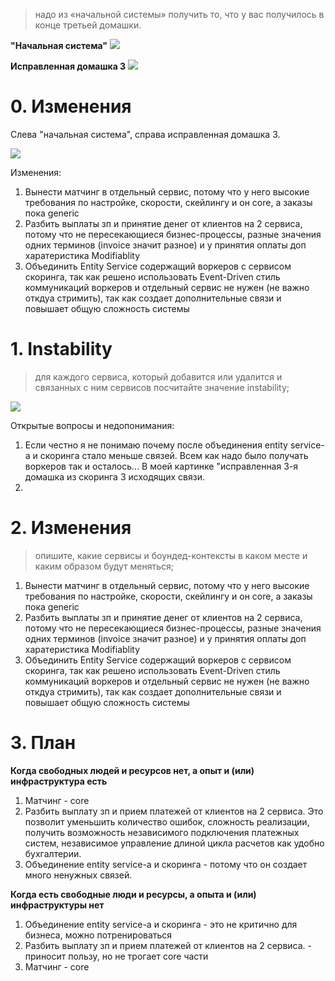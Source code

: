 
> надо из «начальной системы» получить то, что у вас получилось в конце третьей домашки.

**"Начальная система"**
![](Pasted%20image%2020240704214912.png)

**Исправленная домашка 3**
![](Pasted%20image%2020240706185548.png)

# 0. Изменения
Слева "начальная система", справа исправленная домашка 3.

![](Pasted%20image%2020240708192045.png)

Изменения:
1. Вынести матчинг в отдельный сервис, потому что у него высокие требования по настройке, скорости, скейлингу и он core, а заказы пока generic
2. Разбить выплаты зп и принятие денег от клиентов на 2 сервиса, потому что не пересекающиеся бизнес-процессы, разные значения одних терминов (invoice значит разное) и у принятия оплаты доп харатеристика Modifiablity
3. Объединить Entity Service содержащий воркеров с сервисом скоринга, так как решено использовать Event-Driven стиль коммуникаций воркеров и отдельный сервис не нужен (не важно откдуа стримить), так как создает дополнительные связи и повышает общую сложность системы
# 1. Instability
> для каждого сервиса, который добавится или удалится и связанных с ним сервисов посчитайте значение instability;

![](Pasted%20image%2020240708201727.png)

Открытые вопросы и недопонимания:
1. Если честно я не понимаю почему после объединения entity service-а и скоринга стало меньше связей. Всем как надо было получать воркеров так и осталось... В моей картинке "исправленная 3-я домашка из скоринга 3 исходящих связи.
2. 
# 2. Изменения
> опишите, какие сервисы и боундед-контексты в каком месте и каким образом будут меняться;

1. Вынести матчинг в отдельный сервис, потому что у него высокие требования по настройке, скорости, скейлингу и он core, а заказы пока generic
2. Разбить выплаты зп и принятие денег от клиентов на 2 сервиса, потому что не пересекающиеся бизнес-процессы, разные значения одних терминов (invoice значит разное) и у принятия оплаты доп харатеристика Modifiablity
3. Объединить Entity Service содержащий воркеров с сервисом скоринга, так как решено использовать Event-Driven стиль коммуникаций воркеров и отдельный сервис не нужен (не важно откдуа стримить), так как создает дополнительные связи и повышает общую сложность системы

# 3. План

**Когда свободных людей и ресурсов нет, а опыт и (или) инфраструктура есть**
1. Матчинг - core
2. Разбить выплату зп и прием платежей от клиентов на 2 сервиса. Это позволит уменьшить количество ошибок, сложность реализации, получить возможность независимого подключения платежных систем, независимое управление длиной цикла расчетов как удобно бухгалтерии.
3. Объединение entity service-а и скоринга - потому что он создает много ненужных связей.

**Когда есть свободные люди и ресурсы, а опыта и (или) инфраструктуры нет**
1. Объединение entity service-а и скоринга - это не критично для бизнеса, можно потренироваться
2. Разбить выплату зп и прием платежей от клиентов на 2 сервиса. - приносит пользу, но не трогает core части
3. Матчинг - core



